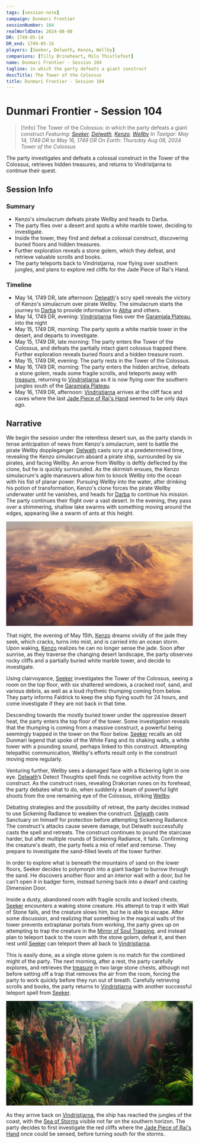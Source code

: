 ```yaml
---
tags: [session-note]
campaign: Dunmari Frontier
sessionNumber: 104
realWorldDate: 2024-08-08
DR: 1749-05-14
DR_end: 1749-05-16
players: [Seeker, Delwath, Kenzo, Wellby]
companions: [Tilly Brineheart, Milo Thistlefoot]
name: Dunmari Frontier - Session 104
tagline: in which the party defeats a giant construct
descTitle: The Tower of the Colossus
title: Dunmari Frontier - Session 104
---
```

# Dunmari Frontier - Session 104

>[!info] The Tower of the Colossus: in which the party defeats a giant construct
> *Featuring: [Seeker](<../../../people/pcs/dunmar-fellowship/seeker.md>), [Delwath](<../../../people/pcs/dunmar-fellowship/delwath.md>), [Kenzo](<../../../people/pcs/dunmar-fellowship/kenzo.md>), [Wellby](<../../../people/pcs/dunmar-fellowship/wellby.md>)*
> *In Taelgar: May 14, 1749 DR to May 16, 1749 DR*
> *On Earth: Thursday Aug 08, 2024*
> *Tower of the Colossus*

The party investigates and defeats a colossal construct in the Tower of the Colossus, retrieves hidden treasures, and returns to Vindristjarna to continue their quest.
## Session Info
### Summary
- Kenzo's simulacrum defeats pirate Wellby and heads to Darba.
- The party flies over a desert and spots a white marble tower, deciding to investigate.
- Inside the tower, they find and defeat a colossal construct, discovering buried floors and hidden treasures.
- Further exploration reveals a stone golem, which they defeat, and retrieve valuable scrolls and books.
- The party teleports back to Vindristjarna, now flying over southern jungles, and plans to explore red cliffs for the Jade Piece of Rai's Hand.
### Timeline
- May 14, 1749 DR, late afternoon: [Delwath](<../../../people/pcs/dunmar-fellowship/delwath.md>)'s scry spell reveals the victory of Kenzo's simulacrum over pirate Wellby. The simulacrum starts the journey to [Darba](<../../../gazetteer/greater-dunmar/realms/dunmar/coastal-dunmar/darba/darba.md>) to provide information to [Abha](<../../../people/dunmari/abha.md>) and others.
- May 14, 1749 DR, evening: [Vindristjarna](<../../../things/ships/vindristjarna.md>) flies over the [Garamjala Plateau](<../../../gazetteer/drankorian-hinterland/garamjala-plateau/garamjala-plateau.md>), into the night
- May 15, 1749 DR, morning: The party spots a white marble tower in the desert, and departs to investigate.
- May 15, 1749 DR, late morning: The party enters the Tower of the Colossus, and defeats the partially intact giant colossus trapped there. Further exploration reveals buried floors and a hidden treasure room.
- May 15, 1749 DR, evening: The party rests in the Tower of the Colossus.
- May 16, 1749 DR, morning: The party enters the hidden archive, defeats a stone golem, reads some fragile scrolls, and teleports away with [treasure](<../hoards/tower-of-the-colossus-treasure.md>), returning to [Vindristjarna](<../../../things/ships/vindristjarna.md>) as it is now flying over the southern jungles south of the [Garamjala Plateau](<../../../gazetteer/drankorian-hinterland/garamjala-plateau/garamjala-plateau.md>).
- May 16, 1749 DR, afternoon: [Vindristjarna](<../../../things/ships/vindristjarna.md>) arrives at the cliff face and caves where the last [Jade Piece of Rai's Hand](<../treasure/jade-piece-of-rai-s-hand.md>) seemed to be only days ago.

## Narrative
We begin the session under the relentless desert sun, as the party stands in tense anticipation of news from Kenzo's simulacrum, sent to battle the pirate Wellby doppleganger. [Delwath](<../../../people/pcs/dunmar-fellowship/delwath.md>) casts scry at a predetermined time, revealing the Kenzo simulacrum aboard a pirate ship, surrounded by six pirates, and facing Wellby. An arrow from Wellby is deftly deflected by the clone, but he is quickly surrounded. As the skirmish ensues, the Kenzo simulacrum's agile maneuvers allow him to knock Wellby into the ocean with his fist of planar power. Pursuing Wellby into the water, after drinking his potion of transformation, Kenzo's clone forces the pirate Wellby underwater until he vanishes, and heads for [Darba](<../../../gazetteer/greater-dunmar/realms/dunmar/coastal-dunmar/darba/darba.md>) to continue his mission. The party continues their flight over a vast desert. In the evening, they pass over a shimmering, shallow lake swarms with something moving around the edges, appearing like a swarm of ants at this height. 

![Zoom Garamjala Salt Flats](../../../assets/zoom-garamjala-salt-flats.png)

That night, the evening of May 15th, [Kenzo](<../../../people/pcs/dunmar-fellowship/kenzo.md>) dreams vividly of the jade they seek, which cracks, turns into mist, and is carried into an ocean storm. Upon waking, [Kenzo](<../../../people/pcs/dunmar-fellowship/kenzo.md>) realizes he can no longer sense the jade. Soon after sunrise, as they traverse the changing desert landscape, the party observes rocky cliffs and a partially buried white marble tower, and decide to investigate.

Using clairvoyance, [Seeker](<../../../people/pcs/dunmar-fellowship/seeker.md>) investigates the Tower of the Colossus, seeing a room on the top floor, with six shattered windows, a cracked roof, sand, and various debris, as well as a loud rhythmic thumping coming from below. They party informs Faldrick to keep the ship flying south for 24 hours, and come investigate if they are not back in that time. 

Descending towards the mostly buried tower under the oppressive desert heat, the party enters the top floor of the tower. Some investigation reveals that the thumping is coming from a massive construct, a powerful being seemingly trapped in the tower on the floor below. [Seeker](<../../../people/pcs/dunmar-fellowship/seeker.md>) recalls an old Dunmari legend that spoke of the White Fang and its shaking walls, a white tower with a pounding sound, perhaps linked to this construct. Attempting telepathic communication, Wellby's efforts result only in the construct moving more regularly.

Venturing further, Wellby sees a damaged face with a flickering light in one eye. [Delwath](<../../../people/pcs/dunmar-fellowship/delwath.md>)’s Detect Thoughts spell finds no cognitive activity from the construct. As the construct rises, revealing Drakorian runes on its forehead, the party debates what to do, when suddenly a beam of powerful light shoots from the one remaining eye of the Colossus, striking [Wellby](<../../../people/pcs/dunmar-fellowship/wellby.md>). 

Debating strategies and the possibility of retreat, the party decides instead to use Sickening Radiance to weaken the construct. [Delwath](<../../../people/pcs/dunmar-fellowship/delwath.md>) casts Sanctuary on himself for protection before attempting Sickening Radiance. The construct's attacks cause severe damage, but Delwath successfully casts the spell and retreats. The construct continues to pound the staircase harder, but after multiple rounds of Sickening Radiance, it falls. Confirming the creature's death, the party feels a mix of relief and remorse. They prepare to investigate the sand-filled levels of the tower further.

In order to explore what is beneath the mountains of sand on the lower floors, Seeker decides to polymorph into a giant badger to burrow through the sand. He discovers another floor and an interior wall with a door, but he can’t open it in badger form, instead turning back into a dwarf and casting Dimension Door.

Inside a dusty, abandoned room with fragile scrolls and locked chests, [Seeker](<../../../people/pcs/dunmar-fellowship/seeker.md>) encounters a waking stone creature. His attempt to trap it with Wall of Stone fails, and the creature slows him, but he is able to escape. After some discussion, and realizing that something in the magical walls of the tower prevents extraplanar portals from working, the party gives up on attempting to trap the creature in the [Mirror of Soul Trapping](<../treasure/mirror-of-soul-trapping.md>), and instead plan to teleport back to the room with the stone golem, defeat it, and then rest until [Seeker](<../../../people/pcs/dunmar-fellowship/seeker.md>) can teleport them all back to [Vindristjarna](<../../../things/ships/vindristjarna.md>). 

This is easily done, as a single stone golem is no match for the combined might of the party. The next morning, after a rest, the party carefully explores, and retrieves the [treasure](<../hoards/tower-of-the-colossus-treasure.md>) in two large stone chests, although not before setting off a trap that removes the air from the room, forcing the party to work quickly before they run out of breath. Carefully retrieving scrolls and books, the party returns to [Vindristjarna](<../../../things/ships/vindristjarna.md>) with another successful teleport spell from [Seeker](<../../../people/pcs/dunmar-fellowship/seeker.md>).

 ![Zoom Red Cliff Jungle](../../../assets/zoom-red-cliff-jungle.png)

As they arrive back on [Vindristjarna](<../../../things/ships/vindristjarna.md>), the ship has reached the jungles of the coast, with the [Sea of Storms](<../../../gazetteer/drankorian-hinterland/sea-of-storms.md>) visible not far on the southern horizon. The party decides to first investigate the red cliffs where the [Jade Piece of Rai's Hand](<../treasure/jade-piece-of-rai-s-hand.md>) once could be sensed, before turning south for the storms. 
